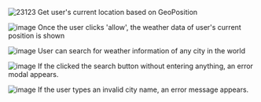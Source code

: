 
![23123](https://user-images.githubusercontent.com/89993167/199535608-c0e66cfe-d822-4eee-b810-2974fe58871c.png)
Get user's current location based on GeoPosition

![image](https://user-images.githubusercontent.com/89993167/199535913-de636ad2-5eb6-4183-9449-b6ec4509c32e.png)
Once the user clicks 'allow', the weather data of user's current position is shown

![image](https://user-images.githubusercontent.com/89993167/199536419-ebc874cb-3ab0-44c4-9d54-750195255e3e.png)
User can search for weather information of any city in the world

![image](https://user-images.githubusercontent.com/89993167/199536589-9df2831a-bf15-4a83-ae05-2b3597ae3a89.png)
If the clicked the search button without entering anything, an error modal appears. 

![image](https://user-images.githubusercontent.com/89993167/199536881-c1430be3-ddae-454f-bf08-adb75aa81b0e.png)
If the user types an invalid city name, an error message appears. 




